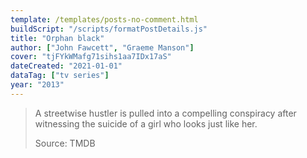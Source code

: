 ```yaml
---
template: /templates/posts-no-comment.html
buildScript: "/scripts/formatPostDetails.js"
title: "Orphan black"
author: ["John Fawcett", "Graeme Manson"]
cover: "tjFYkWMafg71sihs1aa7IDx17aS"
dateCreated: "2021-01-01"
dataTag: ["tv series"]
year: "2013"
---
```


> A streetwise hustler is pulled into a compelling conspiracy after witnessing the suicide of a girl who looks just like her.
>
> Source: TMDB
